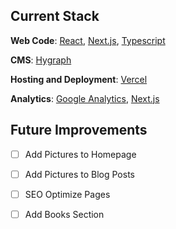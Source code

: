 ## Current Stack

**Web Code**: [React](https://reactjs.org/), [Next.js](https://nextjs.org/), [Typescript](https://www.typescriptlang.org/)

**CMS**: [Hygraph](https://hygraph.com/)

**Hosting and Deployment**: [Vercel](https://vercel.com/)

**Analytics**: [Google Analytics](https://analytics.google.com/), [Next.js](https://nextjs.org/analytics)

## Future Improvements

- [ ] Add Pictures to Homepage

- [ ] Add Pictures to Blog Posts

- [ ] SEO Optimize Pages

- [ ] Add Books Section
